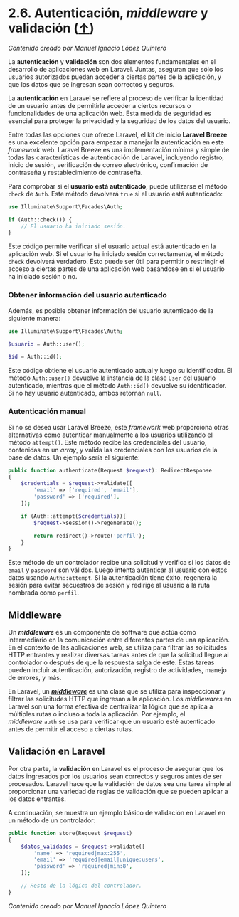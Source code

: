 # 2.6. Autenticación, _middleware_ y validación ([↑](README.md))

_Contenido creado por Manuel Ignacio López Quintero_

La **autenticación** y **validación** son dos elementos fundamentales en el desarrollo de aplicaciones web en Laravel. Juntas, aseguran que sólo los usuarios autorizados puedan acceder a ciertas partes de la aplicación, y que los datos que se ingresan sean correctos y seguros.

La **autenticación** en Laravel se refiere al proceso de verificar la identidad de un usuario antes de permitirle acceder a ciertos recursos o funcionalidades de una aplicación web. Esta medida de seguridad es esencial para proteger la privacidad y la seguridad de los datos del usuario.

Entre todas las opciones que ofrece Laravel, el kit de inicio **Laravel Breeze** es una excelente opción para empezar a manejar la autenticación en este *framework* web. Laravel Breeze es una implementación mínima y simple de todas las características de autenticación de Laravel, incluyendo registro, inicio de sesión, verificación de correo electrónico, confirmación de contraseña y restablecimiento de contraseña.

Para comprobar si el **usuario está autenticado**, puede utilizarse el método `check` de `Auth`. Este método devolverá `true` si el usuario está autenticado:

```php
use Illuminate\Support\Facades\Auth;

if (Auth::check()) {
    // El usuario ha iniciado sesión.
}
```

Este código permite verificar si el usuario actual está autenticado en la aplicación web. Si el usuario ha iniciado sesión correctamente, el método `check` devolverá verdadero. Esto puede ser útil para permitir o restringir el acceso a ciertas partes de una aplicación web basándose en si el usuario ha iniciado sesión o no.

### Obtener información del usuario autenticado

Además, es posible obtener información del usuario autenticado de la siguiente manera:

```php
use Illuminate\Support\Facades\Auth;

$usuario = Auth::user();

$id = Auth::id();
```

Este código obtiene el usuario autenticado actual y luego su identificador. El método `Auth::user()` devuelve la instancia de la clase `User` del usuario autenticado, mientras que el método `Auth::id()` devuelve su identificador. Si no hay usuario autenticado, ambos retornan `null`.

### Autenticación manual

Si no se desea usar Laravel Breeze, este *framework* web proporciona otras alternativas como autenticar manualmente a los usuarios utilizando el método `attempt()`. Este método recibe las credenciales del usuario, contenidas en un *array*, y valida las credenciales con los usuarios de la base de datos. Un ejemplo sería el siguiente:

```php
public function authenticate(Request $request): RedirectResponse
{
    $credentials = $request->validate([
        'email' => ['required', 'email'],
        'password' => ['required'],
    ]);

    if (Auth::attempt($credentials)){
        $request->session()->regenerate();

        return redirect()->route('perfil');
    }
}
```

Este método de un controlador recibe una solicitud y verifica si los datos de `email` y `password` son válidos. Luego intenta autenticar al usuario con estos datos usando `Auth::attempt`. Si la autenticación tiene éxito, regenera la sesión para evitar secuestros de sesión y redirige al usuario a la ruta nombrada como `perfil`.

## Middleware

Un **_middleware_** es un componente de software que actúa como intermediario en la comunicación entre diferentes partes de una aplicación. En el contexto de las aplicaciones web, se utiliza para filtrar las solicitudes HTTP entrantes y realizar diversas tareas antes de que la solicitud llegue al controlador o después de que la respuesta salga de este. Estas tareas pueden incluir autenticación, autorización, registro de actividades, manejo de errores, y más.

En Laravel, un **[_middleware_](https://laravel.com/docs/middleware)** es una clase que se utiliza para inspeccionar y filtrar las solicitudes HTTP que ingresan a la aplicación. Los _middlewares_ en Laravel son una forma efectiva de centralizar la lógica que se aplica a múltiples rutas o incluso a toda la aplicación. Por ejemplo, el _middleware_ `auth` se usa para verificar que un usuario esté autenticado antes de permitir el acceso a ciertas rutas.

## Validación en Laravel

Por otra parte, la **validación** en Laravel es el proceso de asegurar que los datos ingresados por los usuarios sean correctos y seguros antes de ser procesados. Laravel hace que la validación de datos sea una tarea simple al proporcionar una variedad de reglas de validación que se pueden aplicar a los datos entrantes.

A continuación, se muestra un ejemplo básico de validación en Laravel en un método de un controlador:

```php
public function store(Request $request)
{
    $datos_validados = $request->validate([
        'name' => 'required|max:255',
        'email' => 'required|email|unique:users',
        'password' => 'required|min:8',
    ]);

    // Resto de la lógica del controlador.
}
```



_Contenido creado por Manuel Ignacio López Quintero_
